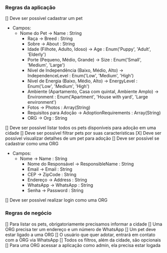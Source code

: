 ### Regras da aplicação

[] Deve ser possível cadastrar um pet
- Campos:
   - Nome do Pet -> Name : String
	 - Raça -> Breed : String
	 - Sobre -> About : String
	 - Idade (Filhote, Adulto, Idoso) -> Age : Enum('Puppy', 'Adult', 'Elderly')
	 - Porte (Pequeno, Médio, Grande) -> Size : Enum('Small', 'Medium', 'Large')
	 - Nível de Independência (Baixo, Médio, Alto) -> IndependenceLevel : Enum('Low', 'Medium', 'High')
	 - Nível de Energia (Baixo, Médio, Alto) -> EnergyLevel : Enum('Low', 'Medium', 'High')
	 - Ambiente (Apartamento, Casa com quintal, Ambiente Amplo) -> Environment : Enum('Apartment', 'House with yard', 'Large environment')
	 - Fotos -> Photos : Array(String)
	 - Requisitos para Adoção -> AdoptionRequirements : Array(String)
	 - ORG -> Org : String

[] Deve ser possível listar todos os pets disponíveis para adoção em uma cidade
[] Deve ser possível filtrar pets por suas características
[X] Deve ser possível visualizar detalhes de um pet para adoção
[] Deve ser possível se cadastrar como uma ORG
- Campos:
   - Nome -> Name : String
	 - Nome do Responsável -> ResponsibleName : String
	 - Email -> Email : String
	 - CEP -> ZipCode : String
	 - Endereço -> Address : String
	 - WhatsApp -> WhatsApp : String
	 - Senha -> Password : String

[] Deve ser possível realizar login como uma ORG

### Regras de negócio

[] Para listar os pets, obrigatoriamente precisamos informar a cidade
[] Uma ORG precisa ter um endereço e um número de WhatsApp
[] Um pet deve estar ligado a uma ORG
[] O usuário que quer adotar, entrará em contato com a ORG via WhatsApp
[] Todos os filtros, além da cidade, são opcionais
[] Para uma ORG acessar a aplicação como admin, ela precisa estar logada
